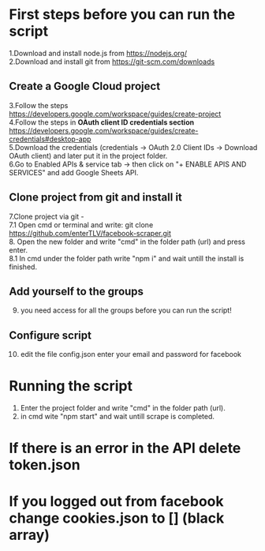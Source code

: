 # First steps before you can run the script
1.Download and install node.js from https://nodejs.org/ <br />
2.Download and install git from https://git-scm.com/downloads <br /> 
## Create a Google Cloud project 
3.Follow the steps https://developers.google.com/workspace/guides/create-project <br />
4.Follow the steps in **OAuth client ID credentials section** https://developers.google.com/workspace/guides/create-credentials#desktop-app <br />
5.Download the credentials (credentials -> OAuth 2.0 Client IDs -> Download OAuth client) and later put it in the project folder.<br />
6.Go to Enabled APIs & service tab -> then click on "+ ENABLE APIS AND SERVICES" and add Google Sheets API. <br />
## Clone project from git and install it
7.Clone project via git -<br />
7.1 Open cmd or terminal and write: git clone https://github.com/enterTLV/facebook-scraper.git <br />
8. Open the new folder and write "cmd" in the folder path (url) and press enter.<br />
8.1 In cmd under the folder path write "npm i" and wait untill the install is finished.<br />
## Add yourself to the groups
9. you need access for all the groups before you can run the script!
## Configure script
10. edit the file config.json enter your email and password for facebook

# Running the script
1. Enter the project folder and write "cmd" in the folder path (url).<br />
2. in cmd wite "npm start" and wait untill scrape is completed.

# If there is an error in the API delete token.json
# If you logged out from facebook change cookies.json to [] (black array)